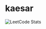 # kaesar
![LeetCode Stats](https://leetcard.jacoblin.cool/kaesar123?theme=light&font=Coda&ext=activity)

